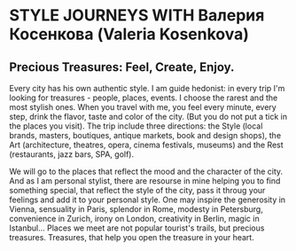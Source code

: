 # STYLE JOURNEYS WITH Валерия Косенкова (Valeria Kosenkova)

## Precious Treasures: Feel, Create, Enjoy.

Every city has his own authentic style.
I am guide hedonist: in every trip I'm looking for treasures - people, places, events.
I choose the rarest and the most stylish ones. 
When you travel with me, you feel every minute, every step, drink the flavor, taste and color of the city.
(But you do not put a tick in the places you visit). 
The trip include three directions:
the Style (local brands, masters, boutiques, antique markets, book and design shops),
the Art (architecture, theatres, opera, cinema festivals, museums)
and the Rest (restaurants, jazz bars, SPA, golf). 


We will go to the places that reflect the mood and the character of the city.
And as I am personal stylist, there are resourse in mine helping you to find something special,
that reflect the style of the city, pass it throug your feelings and add it to your personal style.
One may inspire the generosity in Vienna, sensuality in Paris, splendor in Rome, modesty in Petersburg,
convenience in Zurich, irony on London, creativity in Berlin, magic in Istanbul...
Places we meet are not popular tourist's trails, but precious treasures. Treasures,
that help you open the treasure in your heart.
